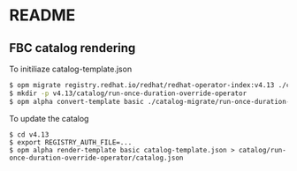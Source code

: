 # README

## FBC catalog rendering

To initiliaze catalog-template.json

```sh
$ opm migrate registry.redhat.io/redhat/redhat-operator-index:v4.13 ./catalog-migrate
$ mkdir -p v4.13/catalog/run-once-duration-override-operator
$ opm alpha convert-template basic ./catalog-migrate/run-once-duration-override-operator/catalog.json > v4.13/catalog-template.json
```

To update the catalog

```
$ cd v4.13
$ export REGISTRY_AUTH_FILE=...
$ opm alpha render-template basic catalog-template.json > catalog/run-once-duration-override-operator/catalog.json
```
